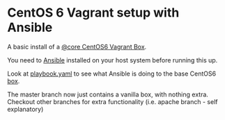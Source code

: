 # CentOS 6 Vagrant setup with Ansible

A basic install of a [@core CentOS6 Vagrant Box](http://vntx-box.s3.amazonaws.com/centos6.box).

You need to [Ansible](http://ansibleworks.com) installed on your host system
before running this up.

Look at [playbook.yaml](http://github.com/phips/c6vagrant/blob/master/playbook.yaml) to see what Ansible is doing to the base CentOS6 [box](http://docs.vagrantup.com/v2/virtualbox/boxes.html).

The master branch now just contains a vanilla box, with nothing extra. Checkout
other branches for extra functionality (i.e. apache branch - self explanatory)


